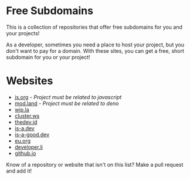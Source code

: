 # Free Subdomains
This is a collection of repositories that offer free subdomains for you and your projects! 

As a developer, sometimes you need a place to host your project, but you don't want to pay for a domain. With these sites, you can get a free, short subdomain for you or your project! 

# Websites
- [js.org](https://js.org) - *Project must be related to javascript*
- [mod.land](https://mod.land) - *Project must be related to deno*
- [wip.la](https://wip.la)
- [cluster.ws](https://cluster.ws)
- [thedev.id](https://thedev.id)
- [is-a.dev](https://is-a.dev)
- [is-a-good.dev](https://is-a-good.dev)
- [eu.org](https://eu.org)
- [developer.li](https://developer.li/)
- [github.io](https://pages.github.com/)

Know of a repository or website that isn't on this list? Make a pull request and add it!

